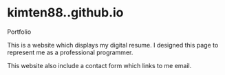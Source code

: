 # kimten88..github.io
Portfolio

This is a website which displays my digital resume.
I designed this page to represent me as a professional programmer.

This website also include a contact form which links to me email.
